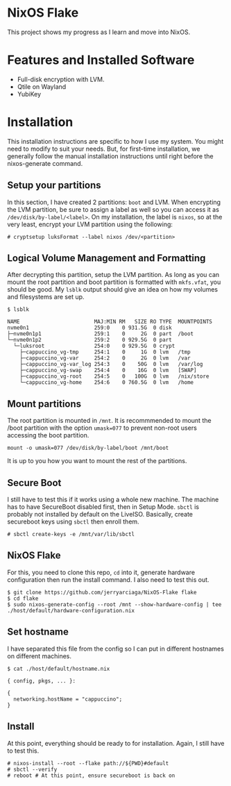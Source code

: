 # NixOS Flake

This project shows my progress as I learn and move into NixOS.

# Features and Installed Software
* Full-disk encryption with LVM.
* Qtile on Wayland
* YubiKey

# Installation
This installation instructions are specific to how I use my system. You might need to modify to suit your needs. But, for first-time installation, we generally follow the manual installation instructions until right before the nixos-generate command.

## Setup your partitions
In this section, I have created 2 partitions: `boot` and LVM. When encrypting the LVM partition, be sure to assign a label as well so you can access it as `/dev/disk/by-label/<label>`. On my installation, the label is `nixos`, so at the very least, encrypt your LVM partition using the following:
```
# cryptsetup luksFormat --label nixos /dev/<partition>
```

## Logical Volume Management and Formatting
After decrypting this partition, setup the LVM partition. As long as you can mount the root partition and boot partition is formatted with `mkfs.vfat`, you should be good. My `lsblk` output should give an idea on how my volumes and filesystems are set up.
```
$ lsblk

NAME                        MAJ:MIN RM   SIZE RO TYPE  MOUNTPOINTS
nvme0n1                     259:0    0 931.5G  0 disk  
├─nvme0n1p1                 259:1    0     2G  0 part  /boot
└─nvme0n1p2                 259:2    0 929.5G  0 part  
  └─luksroot                254:0    0 929.5G  0 crypt 
    ├─cappuccino_vg-tmp     254:1    0     1G  0 lvm   /tmp
    ├─cappuccino_vg-var     254:2    0     2G  0 lvm   /var
    ├─cappuccino_vg-var_log 254:3    0    50G  0 lvm   /var/log
    ├─cappuccino_vg-swap    254:4    0    16G  0 lvm   [SWAP]
    ├─cappuccino_vg-root    254:5    0   100G  0 lvm   /nix/store
    └─cappuccino_vg-home    254:6    0 760.5G  0 lvm   /home
```

## Mount partitions
The root partition is mounted in `/mnt`. It is recommmended to mount the /boot partition with the option `umask=077` to prevent non-root users accessing the boot partition.
```
mount -o umask=077 /dev/disk/by-label/boot /mnt/boot
```
It is up to you how you want to mount the rest of the partitions.

## Secure Boot
I still have to test this if it works using a whole new machine. The machine has to have SecureBoot disabled first, then in Setup Mode. `sbctl` is probably not installed by default on the LiveISO. Basically, create secureboot keys using `sbctl` then enroll them.
```
# sbctl create-keys -e /mnt/var/lib/sbctl
```


## NixOS Flake
For this, you need to clone this repo, `cd` into it, generate hardware configuration then run the install command. I also need to test this out.
```
$ git clone https://github.com/jerryarciaga/NixOS-Flake flake
$ cd flake
$ sudo nixos-generate-config --root /mnt --show-hardware-config | tee ./host/default/hardware-configuration.nix
```

## Set hostname
I have separated this file from the config so I can put in different hostnames on different machines.
```
$ cat ./host/default/hostname.nix 

{ config, pkgs, ... }:

{
  networking.hostName = "cappuccino";
}
```

## Install
At this point, everything should be ready to for installation. Again, I still have to test this.
```
# nixos-install --root --flake path://${PWD}#default
# sbctl --verify
# reboot # At this point, ensure secureboot is back on
```
